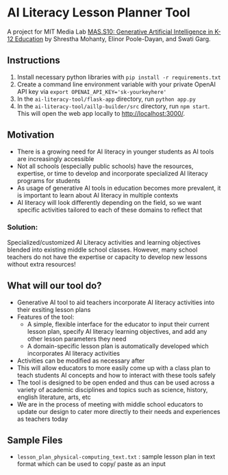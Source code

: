 # AI Literacy Lesson Planner Tool

A project for MIT Media Lab [MAS.S10: Generative Artificial Intelligence in K-12 Education](https://mit-cml.github.io/gen-ai-fall-2023.github.io/) by Shrestha Mohanty, Elinor Poole-Dayan, and Swati Garg.

## Instructions
1. Install necessary python libraries with `pip install -r requirements.txt`
2. Create a command line environment variable with your private OpenAI API key via `export OPENAI_API_KEY='sk-yourkeyhere'`
3. In the `ai-literacy-tool/flask-app` directory, run `python app.py`
4. In the `ai-literacy-tool/aillp-builder/src` directory, run `npm start`. This will open the web app locally to [http://localhost:3000/](http://localhost:3000/).

## Motivation 
- There is a growing need for AI literacy in younger students as AI tools are increasingly accessible
- Not all schools (especially public schools) have the resources, expertise, or time to develop and incorporate specialized AI literacy programs for students
- As usage of generative AI tools in education becomes more prevalent, it is important to learn about AI literacy in multiple contexts
- AI literacy will look differently depending on the field, so we want specific activities tailored to each of these domains to reflect that

### Solution: 

Specialized/customized AI Literacy activities and learning objectives blended into existing middle school classes.
However, many school teachers do not have the expertise or capacity to develop new lessons without extra resources!

## What will our tool do?

- Generative AI tool to aid teachers incorporate AI literacy activities into their exsiting lesson plans
- Features of the tool:
  - A simple, flexible interface for the educator to input their current lesson plan, specify AI literacy learning objectives, and add any other lesson parameters they need
  - A domain-specific lesson plan is automatically developed which incorporates AI literacy activities
- Activities can be modified as necessary after
- This will allow educators to more easily come up with a class plan to teach students AI concepts and how to interact with these tools safely
- The tool is designed to be open ended and thus can be used across a variety of academic disciplines and topics such as science, history, english literature, arts, etc
- We are in the process of meeting with middle school educators to update our design to cater more directly to their needs and experiences as teachers today

## Sample Files

- `lesson_plan_physical-computing_text.txt` : sample lesson plan in text format which can be used to copy/ paste as an input 